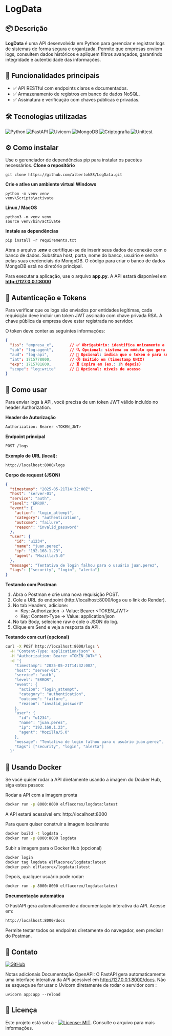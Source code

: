 # LogData

## 📦 Descrição

**LogData** é uma API desenvolvida em Python para gerenciar e registrar logs de sistemas de forma segura e organizada. Permite que empresas enviem logs, consultem dados históricos e apliquem filtros avançados, garantindo integridade e autenticidade das informações.

## 🚀 Funcionalidades principais

- ✅ API RESTful com endpoints claros e documentados. 
- ✅ Armazenamento de registros em banco de dados NoSQL.
- ✅ Assinatura e verificação com chaves públicas e privadas.

## 🛠️ Tecnologias utilizadas

![Python](https://img.shields.io/badge/Python-blue.svg) ![FastAPI](https://img.shields.io/badge/FastAPI-009688.svg) ![Uvicorn](https://img.shields.io/badge/Uvicorn-ASGI%20Server-orange) ![MongoDB](https://img.shields.io/badge/MongoDB-NoSQL-green.svg) ![Criptografia](https://img.shields.io/badge/Criptografia-Hashing-lightgrey.svg) ![Unittest](https://img.shields.io/badge/Unittest-blueviolet.svg)

## ⚙️ Como instalar
Use o gerenciador de dependências pip para instalar os pacotes necessários.
**Clone o repositório**
```
git clone https://github.com/albertoh88/LogData.git
```
**Crie e ative um ambiente virtual**
**Windows**
```
python -m venv venv
venv\Scripts\activate
```
**Linux / MacOS**
```
python3 -m venv venv
source venv/bin/activate
```
**Instale as dependências**
```
pip install -r requirements.txt
```

Abra o arquivo **.env** e certifique-se de inserir seus dados de conexão com o banco de dados. Substitua host, porta, nome do banco, usuário e senha pelas suas credenciais do MongoDB. O código para criar o banco de dados MongoDB está no diretório principal.

Para executar a aplicação, use o arquivo **app.py**. A API estará disponível em **http://127.0.0.1:8000**

## 🔐 Autenticação e Tokens

Para verificar que os logs são enviados por entidades legítimas, cada requisição deve incluir um token JWT assinado com chave privada RSA. A chave pública da empresa deve estar registrada no servidor.

O token deve conter as seguintes informações:

```json
{
  "iss": "empresa_x",       // ✅ Obrigatório: identifica unicamente a empresa
  "sub": "log-agent",       // 🔍 Opcional: sistema ou módulo que gera o token
  "aud": "log-api",         // 🎯 Opcional: indica que o token é para sua API
  "iat": 1715778000,        // 🕒 Emitido em (timestamp UNIX)
  "exp": 1715781600,        // ⏳ Expira em (ex.: 1h depois)
  "scope": "log:write"      // 🔐 Opcional: níveis de acesso
}
```

## 📌 Como usar
Para enviar logs à API, você precisa de um token JWT válido incluído no header Authorization.

**Header de Autorização**
```bash
Authorization: Bearer <TOKEN_JWT>
```
**Endpoint principal**
```bash
POST /logs
```

**Exemplo de URL (local):**
```bash
http://localhost:8000/logs
```

**Corpo do request (JSON)**
```json
{
  "timestamp": "2025-05-21T14:32:00Z",
  "host": "server-01",
  "service": "auth",
  "level": "ERROR",
  "event": {
    "action": "login_attempt",
    "category": "authentication",
    "outcome": "failure",
    "reason": "invalid_password"
  },
  "user": {
    "id": "u1234",
    "name": "juan.perez",
    "ip": "192.168.1.23",
    "agent": "Mozilla/5.0"
  },
  "message": "Tentativa de login falhou para o usuário juan.perez",
  "tags": ["security", "login", "alerta"]
}
```
**Testando com Postman**

1. Abra o Postman e crie uma nova requisição POST.
2. Cole a URL do endpoint (http://localhost:8000/logs ou o link do Render).
3. No tab Headers, adicione:
   - Key: Authorization → Value: Bearer <TOKEN_JWT>
   - Key: Content-Type → Value: application/json
4. No tab Body, selecione raw e cole o JSON do log.
5. Clique em Send e veja a resposta da API.

**Testando com curl (opcional)**
```bash
curl -X POST http://localhost:8000/logs \
  -H "Content-Type: application/json" \
  -H "Authorization: Bearer <TOKEN_JWT>" \
  -d '{
    "timestamp": "2025-05-21T14:32:00Z",
    "host": "server-01",
    "service": "auth",
    "level": "ERROR",
    "event": {
      "action": "login_attempt",
      "category": "authentication",
      "outcome": "failure",
      "reason": "invalid_password"
    },
    "user": {
      "id": "u1234",
      "name": "juan.perez",
      "ip": "192.168.1.23",
      "agent": "Mozilla/5.0"
    },
    "message": "Tentativa de login falhou para o usuário juan.perez",
    "tags": ["security", "login", "alerta"]
  }'
```
## 🐳 Usando Docker

Se você quiser rodar a API diretamente usando a imagem do Docker Hub, siga estes passos:

Rodar a API com a imagem pronta
```bash
docker run -p 8000:8000 elflacorex/logdata:latest
```
A API estará acessível em: http://localhost:8000

Para quem quiser construir a imagem localmente
```bash
docker build -t logdata .
docker run -p 8000:8000 logdata
```
Subir a imagem para o Docker Hub (opcional)
```bash
docker login
docker tag logdata elflacorex/logdata:latest
docker push elflacorex/logdata:latest
```

Depois, qualquer usuário pode rodar:
```bash
docker run -p 8000:8000 elflacorex/logdata:latest
```
**Documentação automática**

O FastAPI gera automaticamente a documentação interativa da API.
Acesse em:
```bash
http://localhost:8000/docs
```
Permite testar todos os endpoints diretamente do navegador, sem precisar do Postman.

## 💬 Contato

[![GitHub](https://img.shields.io/badge/GitHub-albertoh88-black?logo=github)](https://github.com/albertoh88)

Notas adicionais Documentação OpenAPI: O FastAPI gera automaticamente uma interface interativa da API acessível em http://127.0.0.1:8000/docs. Não se esqueça se for usar o Uvicorn diretamente de rodar o servidor com :
```
uvicorn app:app --reload
```

## 📃 Licença
Este projeto está sob a - [![License: MIT](https://img.shields.io/badge/License-MIT-yellow.svg)](https://opensource.org/licenses/MIT). Consulte o arquivo para mais informações.